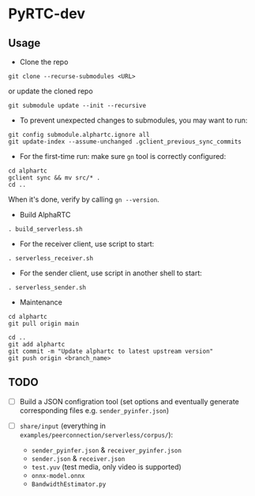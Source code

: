 # PyRTC-dev

## Usage
- Clone the repo
```shell
git clone --recurse-submodules <URL>
```
or update the cloned repo
```shell
git submodule update --init --recursive
```

- To prevent unexpected changes to submodules, you may want to run:
```shell
git config submodule.alphartc.ignore all
git update-index --assume-unchanged .gclient_previous_sync_commits
```

- For the first-time run: make sure `gn` tool is correctly configured: 
```shell
cd alphartc
gclient sync && mv src/* .
cd ..
```
When it's done, verify by calling `gn --version`.

- Build AlphaRTC
```shell
. build_serverless.sh
```

- For the receiver client, use script to start:
```shell
. serverless_receiver.sh
```

- For the sender client, use script in another shell to start:
```shell
. serverless_sender.sh
```

- Maintenance
```shell
cd alphartc
git pull origin main

cd ..
git add alphartc
git commit -m "Update alphartc to latest upstream version"
git push origin <branch_name>
```

## TODO
- [ ] Build a JSON configration tool (set options and eventually generate corresponding files e.g. `sender_pyinfer.json`)

- [ ] `share/input` (everything in `examples/peerconnection/serverless/corpus/`):
    - `sender_pyinfer.json` & `receiver_pyinfer.json`
    - `sender.json` & `receiver.json`
    - `test.yuv` (test media, only video is supported)
    - `onnx-model.onnx`
    - `BandwidthEstimator.py`